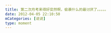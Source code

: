 ```yaml
---
title: 第二次月考来得好突然啊，偷袭什么的最讨厌了。。。。。
date: 2012-04-05 22:10:50
mCategories: [说说]
type: moment
---
```


